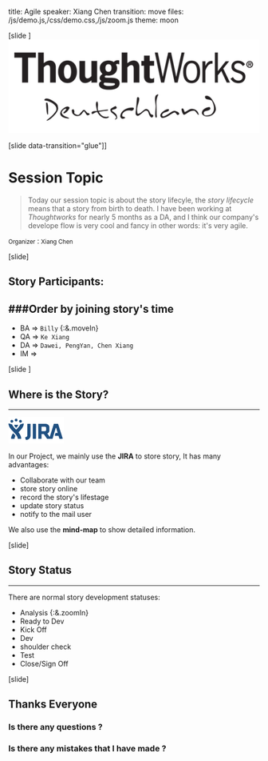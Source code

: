 title: Agile
speaker: Xiang Chen
transition: move
files: /js/demo.js,/css/demo.css,/js/zoom.js
theme: moon

[slide ]
![ThoughtWorks](/img/thoughtworks.png)

[slide data-transition="glue"]]

# Session Topic
> Today our session topic is about the story lifecyle, the *story lifecycle* means that a story from birth to death. I have been working at *Thoughtworks* for nearly 5 months as a DA, and I think our company's develope flow is very cool and fancy in other words: it's very agile.

<small>Organizer：Xiang Chen</small>

[slide]
## Story Participants: 
###Order by joining story's time 
----
- BA => `Billy` {:&.moveIn}
- QA => `Ke Xiang`
- DA => `Dawei, PengYan, Chen Xiang`
- IM => 


[slide ]
## Where is the Story?
----

![jira](/img/jira.png)

In our Project, we mainly use the **JIRA**  to store story, It has many advantages:

- Collaborate with our team
- store story online
- record the story's lifestage
- update story status
- notify to the mail user

We also use the **mind-map** to show detailed information.

[slide]
## Story Status
----
There are  normal story development statuses:

* <span class="text-danger">Analysis {:&.zoomIn}</span>
* <span class="text-success">Ready to Dev</span>
* <span class="text-blue">Kick Off</span>
* <span class="text-info">Dev</span>
* <span class="text-yellow">shoulder check</span>
* <span class="blue3">Test</span>
* <span class="yellow3">Close/Sign Off</span>


[slide]

## Thanks Everyone
### Is there any questions ?
### Is there any mistakes that I have made ?

<i class="fa fa-smile-o fa-4x"></i>
<i class="fa fa-soccer-ball-o fa-4x"></i>
